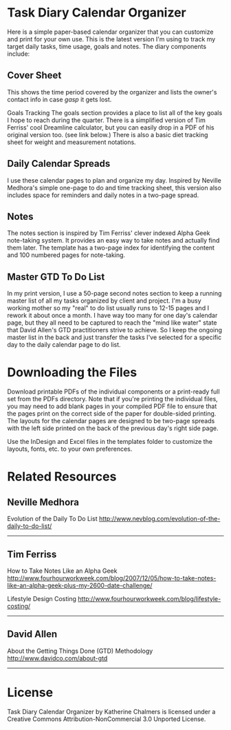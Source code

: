 Task Diary Calendar Organizer
================================

Here is a simple paper-based calendar organizer that you can customize and print for your own use.  This is the latest version I'm using to track my target daily tasks, time usage, goals and notes.  The diary components include:

Cover Sheet
-------------------------
This shows the time period covered by the organizer and lists the owner's contact info in case *gasp* it gets lost.

Goals Tracking
The goals section provides a place to list all of the key goals I hope to reach during the quarter.  There is a simplified version of Tim Ferriss' cool Dreamline calculator, but you can easily drop in a PDF of his original version too. (see link below.)  There is also a basic diet tracking sheet for weight and measurement notations.
  
Daily Calendar Spreads
-------------------------
I use these calendar pages to plan and organize my day. Inspired by Neville Medhora's simple one-page to do and time tracking sheet, this version also includes space for reminders and daily notes in a two-page spread. 
 
Notes
-------------------------
The notes section is inspired by Tim Ferriss' clever indexed Alpha Geek note-taking system.  It provides an easy way to take notes and actually find them later.  The template has a two-page index for identifying the content and 100 numbered pages for note-taking.

Master GTD To Do List
-------------------------
In my print version, I use a 50-page second notes section to keep a running master list of all my tasks organized by client and project. I'm a busy working mother so my "real" to do list usually runs to 12-15 pages and I rework it about once a month.  I have way too many for one day's calendar page, but they all need to be captured to reach the "mind like water" state that David Allen's GTD practitioners strive to achieve.  So I keep the ongoing master list in the back and just transfer the tasks I've selected for a specific day to the daily calendar page to do list.


Downloading the Files
================================

Download printable PDFs of the individual components or a print-ready full set from the PDFs directory.  Note that if you're printing the individual files, you may need to add blank pages in your compiled PDF file to ensure that the pages print on the correct side of the paper for double-sided printing.  The layouts for the calendar pages are designed to be two-page spreads with the left side printed on the back of the previous day's right side page.

Use the InDesign and Excel files in the templates folder to customize the layouts, fonts, etc. to your own preferences.


Related Resources
================================


Neville Medhora
-------------------------

Evolution of the Daily To Do List
http://www.nevblog.com/evolution-of-the-daily-to-do-list/ 

***

Tim Ferriss
-------------------------

How to Take Notes Like an Alpha Geek
http://www.fourhourworkweek.com/blog/2007/12/05/how-to-take-notes-like-an-alpha-geek-plus-my-2600-date-challenge/

Lifestyle Design Costing
http://www.fourhourworkweek.com/blog/lifestyle-costing/
***

David Allen
-------------------------

About the Getting Things Done (GTD) Methodology
http://www.davidco.com/about-gtd

***

License
================================

Task Diary Calendar Organizer by Katherine Chalmers is licensed under a Creative Commons Attribution-NonCommercial 3.0 Unported License.

